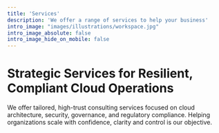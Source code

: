 ```yaml
---
title: 'Services'
description: 'We offer a range of services to help your business'
intro_image: "images/illustrations/workspace.jpg"
intro_image_absolute: false
intro_image_hide_on_mobile: false
---
```


# Strategic Services for Resilient, Compliant Cloud Operations

We offer tailored, high-trust consulting services focused on cloud architecture, security, governance, and regulatory compliance. Helping organizations scale with confidence, clarity and control is our objective.
